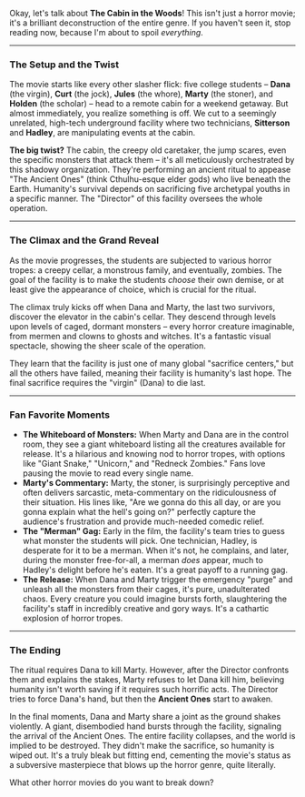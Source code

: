 Okay, let's talk about **The Cabin in the Woods**! This isn't just a horror movie; it's a brilliant deconstruction of the entire genre. If you haven't seen it, stop reading now, because I'm about to spoil *everything*.

---

### The Setup and the Twist

The movie starts like every other slasher flick: five college students – **Dana** (the virgin), **Curt** (the jock), **Jules** (the whore), **Marty** (the stoner), and **Holden** (the scholar) – head to a remote cabin for a weekend getaway. But almost immediately, you realize something is off. We cut to a seemingly unrelated, high-tech underground facility where two technicians, **Sitterson** and **Hadley**, are manipulating events at the cabin.

**The big twist?** The cabin, the creepy old caretaker, the jump scares, even the specific monsters that attack them – it's all meticulously orchestrated by this shadowy organization. They're performing an ancient ritual to appease "The Ancient Ones" (think Cthulhu-esque elder gods) who live beneath the Earth. Humanity's survival depends on sacrificing five archetypal youths in a specific manner. The "Director" of this facility oversees the whole operation.

---

### The Climax and the Grand Reveal

As the movie progresses, the students are subjected to various horror tropes: a creepy cellar, a monstrous family, and eventually, zombies. The goal of the facility is to make the students *choose* their own demise, or at least give the appearance of choice, which is crucial for the ritual.

The climax truly kicks off when Dana and Marty, the last two survivors, discover the elevator in the cabin's cellar. They descend through levels upon levels of caged, dormant monsters – every horror creature imaginable, from mermen and clowns to ghosts and witches. It's a fantastic visual spectacle, showing the sheer scale of the operation.

They learn that the facility is just one of many global "sacrifice centers," but all the others have failed, meaning their facility is humanity's last hope. The final sacrifice requires the "virgin" (Dana) to die last.

---

### Fan Favorite Moments

* **The Whiteboard of Monsters:** When Marty and Dana are in the control room, they see a giant whiteboard listing all the creatures available for release. It's a hilarious and knowing nod to horror tropes, with options like "Giant Snake," "Unicorn," and "Redneck Zombies." Fans love pausing the movie to read every single name.
* **Marty's Commentary:** Marty, the stoner, is surprisingly perceptive and often delivers sarcastic, meta-commentary on the ridiculousness of their situation. His lines like, "Are we gonna do this all day, or are you gonna explain what the hell's going on?" perfectly capture the audience's frustration and provide much-needed comedic relief.
* **The "Merman" Gag:** Early in the film, the facility's team tries to guess what monster the students will pick. One technician, Hadley, is desperate for it to be a merman. When it's not, he complains, and later, during the monster free-for-all, a merman *does* appear, much to Hadley's delight before he's eaten. It's a great payoff to a running gag.
* **The Release:** When Dana and Marty trigger the emergency "purge" and unleash all the monsters from their cages, it's pure, unadulterated chaos. Every creature you could imagine bursts forth, slaughtering the facility's staff in incredibly creative and gory ways. It's a cathartic explosion of horror tropes.

---

### The Ending

The ritual requires Dana to kill Marty. However, after the Director confronts them and explains the stakes, Marty refuses to let Dana kill him, believing humanity isn't worth saving if it requires such horrific acts. The Director tries to force Dana's hand, but then the **Ancient Ones** start to awaken.

In the final moments, Dana and Marty share a joint as the ground shakes violently. A giant, disembodied hand bursts through the facility, signaling the arrival of the Ancient Ones. The entire facility collapses, and the world is implied to be destroyed. They didn't make the sacrifice, so humanity is wiped out. It's a truly bleak but fitting end, cementing the movie's status as a subversive masterpiece that blows up the horror genre, quite literally.

What other horror movies do you want to break down?